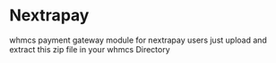 # Nextrapay
whmcs payment gateway module for nextrapay users
just upload and extract this zip file in your whmcs Directory
